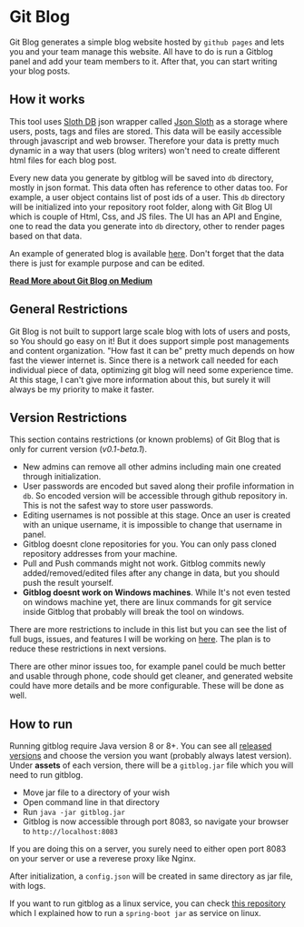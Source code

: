 # Git Blog

Git Blog generates a simple blog website hosted by `github pages` and lets you and your team manage this website. All have to do is run a Gitblog panel and add your team members to it. After that, you can start writing your blog posts.

## How it works

This tool uses [Sloth DB](https://github.com/idioglossia/sloth-db) json wrapper called [Json Sloth](https://github.com/idioglossia/json-sloth) as a storage where users, posts, tags and files are stored.
This data will be easily accessible through javascript and web browser. Therefore your data is pretty much dynamic in a way that users (blog writers) won't need to create different html files for each blog post.

Every new data you generate by gitblog will be saved into `db` directory, mostly in json format. This data often has reference to other datas too. For example, a user object contains list of post ids of a user. This `db` directory will be initialized into your repository root folder, along with Git Blog UI which is couple of Html, Css, and JS files. The UI has an API and Engine, one to read the data you generate into `db` directory, other to render pages based on that data.

An example of generated blog is available [here](https://idioglossia.github.io/git-blog-test/). Don't forget that the data there is just for example purpose and can be edited.

**[Read More about Git Blog on Medium](https://medium.com/@sepehrgh/git-blog-explaination-5066d8930762)**

## General Restrictions

Git Blog is not built to support large scale blog with lots of users and posts, so You should go easy on it! But it does support simple post managements and content organization. "How fast it can be" pretty much depends on how fast the viewer internet is. Since there is a network call needed for each individual piece of data, optimizing git blog will need some experience time. At this stage, I can't give more information about this, but surely it will always be my priority to make it faster.

## Version Restrictions

This section contains restrictions (or known problems) of Git Blog that is only for current version (_v0.1-beta.1_).

- New admins can remove all other admins including main one created through initialization.
- User passwords are encoded but saved along their profile information in `db`. So encoded version will be accessible through github repository in. This is not the safest way to store user passwords.
- Editing usernames is not possible at this stage. Once an user is created with an unique username, it is impossible to change that username in panel.
- Gitblog doesnt clone repositories for you. You can only pass cloned repository addresses from your machine.
- Pull and Push commands might not work. Gitblog commits newly added/removed/edited files after any change in data, but you should push the result yourself.
- **Gitblog doesnt work on Windows machines**. While It's not even tested on windows machine yet, there are linux commands for git service inside Gitblog that probably will break the tool on windows.

There are more restrictions to include in this list but you can see the list of full bugs, issues, and features I will be working on [here](https://github.com/idioglossia/git-blog/projects/1). The plan is to reduce these restrictions in next versions. 

There are other minor issues too, for example panel could be much better and usable through phone, code should get cleaner, and generated website could have more details and be more configurable. These will be done as well.

## How to run

Running gitblog require Java version 8 or 8+. You can see all [released versions](https://github.com/idioglossia/git-blog/releases) and choose the version you want (probably always latest version). Under **assets** of each version, there will be a `gitblog.jar` file which you will need to run gitblog.

- Move jar file to a directory of your wish
- Open command line in that directory
- Run `java -jar gitblog.jar`
- Gitblog is now accessible through port 8083, so navigate your browser to `http://localhost:8083`

If you are doing this on a server, you surely need to either open port 8083 on your server or use a reverese proxy like Nginx.

After initialization, a `config.json` will be created in same directory as jar file, with logs. 

If you want to run gitblog as a linux service, you can check [this repository](https://github.com/sepehr-gh/springboot-linux-service-builder) which I explained how to run a `spring-boot jar` as service on linux.
